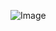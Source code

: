 ![Image](https://cdn.discordapp.com/attachments/1290314205253074984/1319183973976641596/Screen_Shot_2024-12-19_at_2.05.20_AM.png?ex=67650950&is=6763b7d0&hm=fb42798fda25bdd1806681ed24225c6ebb4e8cfcf8c321f3fd1d5accf0341307&)